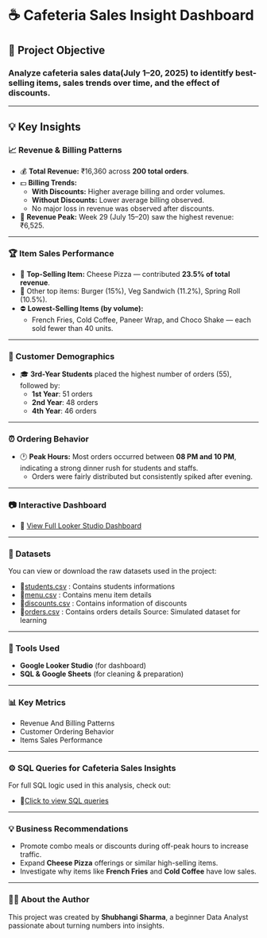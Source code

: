 # ☕ Cafeteria Sales Insight Dashboard
## 📌 Project Objective 
### Analyze cafeteria sales data(July 1–20, 2025) to identitfy best-selling items, sales trends over time, and the effect of discounts.
---
## 💡 Key Insights
### 📈 Revenue & Billing Patterns
- 💰 **Total Revenue:** ₹16,360 across **200 total orders**.
- 💵 **Billing Trends:**
  - **With Discounts:** Higher average billing and order volumes.
  - **Without Discounts:** Lower average billing observed.
  - No major loss in revenue was observed after discounts.
- 📆 **Revenue Peak:** Week 29 (July 15–20) saw the highest revenue: ₹6,525.
---
### 🏆 Item Sales Performance
- 👑 **Top-Selling Item:** Cheese Pizza — contributed **23.5% of total revenue**.
- 🌟 Other top items: Burger (15%), Veg Sandwich (11.2%), Spring Roll (10.5%).
- ⛔ **Lowest-Selling Items (by volume):**
  - French Fries, Cold Coffee, Paneer Wrap, and Choco Shake — each sold fewer than 40 units.
---
### 👥 Customer Demographics
- 🎓 **3rd-Year Students** placed the highest number of orders (55), followed by:
  - **1st Year**: 51 orders
  - **2nd Year**: 48 orders
  - **4th Year**: 46 orders
---
### ⏰ Ordering Behavior
- 🕐 **Peak Hours:** Most orders occurred between **08 PM and 10 PM**, indicating a strong dinner rush for students and staffs.
  - Orders were fairly distributed but consistently spiked after evening.
--- 
### 📷 Interactive Dashboard
- 🔗 [View Full Looker Studio Dashboard](https://lookerstudio.google.com/embed/reporting/0295b4ec-48ba-44de-84d2-c556c7fd0c43/page/tEnnC)
 ---
### 📂 Datasets
You can view or download the raw datasets used in the project:
- 📄[students.csv](./students.csv) : Contains students informations
- 📄[menu.csv](./menu.csv) : Contains menu item details
- 📄[discounts.csv](./discounts.csv) : Contains information of discounts
- 📄[orders.csv](./orders.csv) : Contains orders details
Source: Simulated dataset for learning
---
### 🔧 Tools Used
- **Google Looker Studio** (for dashboard)
- **SQL & Google Sheets** (for cleaning & preparation)
---
### 📊 Key Metrics
- Revenue And Billing Patterns
- Customer Ordering Behavior
- Items Sales Performance
---
### ⚙️ SQL Queries for Cafeteria Sales Insights
For full SQL logic used in this analysis, check out:
- 📄[Click to view SQL queries](./sql_queries.md)
---
### 💡 Business Recommendations
- Promote combo meals or discounts during off-peak hours to increase traffic.
- Expand **Cheese Pizza** offerings or similar high-selling items.
- Investigate why items like **French Fries** and **Cold Coffee** have low sales.
---
### 🙋‍♀️ About the Author
This project was created by **Shubhangi Sharma**, a beginner Data Analyst passionate about turning numbers into insights.


